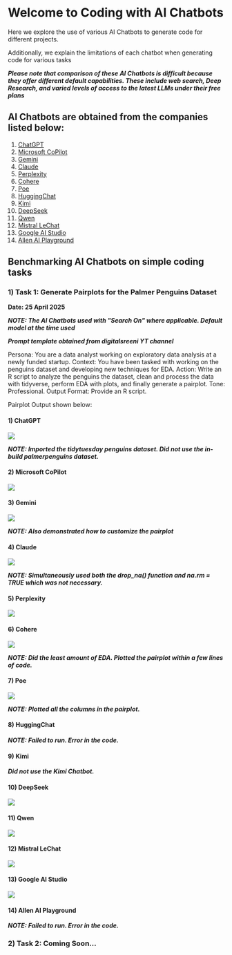 # Welcome to Coding with AI Chatbots

Here we explore the use of various AI Chatbots to generate code for different projects.

Additionally, we explain the limitations of each chatbot when generating code for various tasks

***Please note that comparison of these AI Chatbots is difficult because they offer different default capabilities. These include web search, Deep Research, and varied levels of access to the latest LLMs under their free plans***

## AI Chatbots are obtained from the companies listed below:

1)  [ChatGPT](https://chatgpt.com/)
2)  [Microsoft CoPilot](https://copilot.microsoft.com/)
3)  [Gemini](https://gemini.google.com/app)
4)  [Claude](https://claude.ai/chats)
5)  [Perplexity](https://www.perplexity.ai/)
6)  [Cohere](https://dashboard.cohere.com/)
7)  [Poe](https://poe.com/)
8)  [HuggingChat](https://huggingface.co/chat/)
9)  [Kimi](https://kimi.ai/)
10) [DeepSeek](https://chat.deepseek.com/)
11) [Qwen](https://chat.qwenlm.ai/)
12) [Mistral LeChat](https://chat.mistral.ai/chat)
13) [Google AI Studio](https://aistudio.google.com/)
14) [Allen AI Playground](https://playground.allenai.org/)

## Benchmarking AI Chatbots on simple coding tasks

### 1) Task 1: Generate Pairplots for the Palmer Penguins Dataset

**Date: 25 April 2025**

***NOTE: The AI Chatbots used with "Search On" where applicable. Default model at the time used***

***Prompt template obtained from digitalsreeni YT channel***

Persona: You are a data analyst working on exploratory data analysis at a newly funded startup. Context: You have been tasked with working on the penguins dataset and developing new techniques for EDA. Action: Write an R script to analyze the penguins the dataset, clean and process the data with tidyverse, perform EDA with plots, and finally generate a pairplot. Tone: Professional. Output Format: Provide an R script.

Pairplot Output shown below:

#### 1) ChatGPT

![](benchmark_llms/benchmark_3/images/pairplot_chatgpt.png)

***NOTE: Imported the tidytuesday penguins dataset. Did not use the in-build palmerpenguins dataset.***

#### 2) Microsoft CoPilot

![](benchmark_llms/benchmark_3/images/pairplot_copilot.png)

#### 3) Gemini

![](benchmark_llms/benchmark_3/images/pairplot_gemini.png)

***NOTE: Also demonstrated how to customize the pairplot***

#### 4) Claude

![](benchmark_llms/benchmark_3/images/pairplot_claude.png)

***NOTE: Simultaneously used both the drop_na() function and na.rm = TRUE which was not necessary.***

#### 5) Perplexity

![](benchmark_llms/benchmark_3/images/pairplot_perplexity.png)

#### 6) Cohere

![](benchmark_llms/benchmark_3/images/pairplot_cohere.png)

***NOTE: Did the least amount of EDA. Plotted the pairplot within a few lines of code.***

#### 7) Poe

![](benchmark_llms/benchmark_3/images/pairplot_gemini.png)

***NOTE: Plotted all the columns in the pairplot.***

#### 8) HuggingChat

***NOTE: Failed to run. Error in the code.***

#### 9) Kimi

***Did not use the Kimi Chatbot.***

#### 10) DeepSeek

![](benchmark_llms/benchmark_3/images/pairplot_deepseek.png)

#### 11) Qwen

![](benchmark_llms/benchmark_3/images/pairplot_qwen.png)

#### 12) Mistral LeChat

![](benchmark_llms/benchmark_3/images/pairplot_lechat.png)

#### 13) Google AI Studio

![](benchmark_llms/benchmark_3/images/pairplot_googleaistudio.png)

#### 14) Allen AI Playground

***NOTE: Failed to run. Error in the code.***

### 2) Task 2: Coming Soon...
